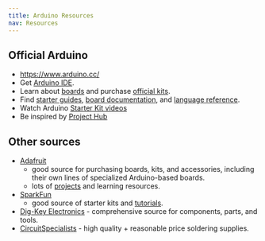 ```yaml
---
title: Arduino Resources
nav: Resources
---
```


## Official Arduino 

- <https://www.arduino.cc/>
- Get [Arduino IDE](https://www.arduino.cc/en/software).
- Learn about [boards](https://www.arduino.cc/en/Main/Products) and purchase [official kits](https://store-usa.arduino.cc/products/arduino-starter-kit-multi-language?selectedStore=us).
- Find [starter guides](https://www.arduino.cc/en/Guide), [board documentation](https://docs.arduino.cc/), and [language reference](https://www.arduino.cc/reference/en/).
- Watch Arduino [Starter Kit videos](https://www.youtube.com/playlist?list=PLT6rF_I5kknPf2qlVFlvH47qHvqvzkknd)
- Be inspired by [Project Hub](https://create.arduino.cc/projecthub)

## Other sources

- [Adafruit](https://www.adafruit.com/)
    - good source for purchasing boards, kits, and accessories, including their own lines of specialized Arduino-based boards.
    - lots of [projects](https://learn.adafruit.com/) and learning resources.
- [SparkFun](https://www.sparkfun.com/)
    - good source of starter kits and [tutorials](https://learn.sparkfun.com/).
- [Dig-Key Electronics](https://www.digikey.com/) - comprehensive source for components, parts, and tools.
- [CircuitSpecialists](https://www.circuitspecialists.com/) - high quality + reasonable price soldering supplies.
